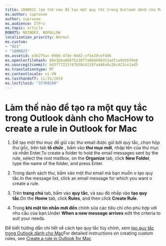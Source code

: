 ```yaml
---
title: 1800021 làm thế nào để tạo một quy tắc trong Outlook dành cho Mac
ms.author: supravee
author: supravee
ms.audience: ITPro
ms.topic: article
ROBOTS: NOINDEX, NOFOLLOW
localization_priority: Normal
ms.custom:
- "923"
- "1800021"
ms.assetid: e3b275ac-09b6-47de-94d2-cf3e29cef446
ms.openlocfilehash: 80e1bba8b07b13077a984699353adfca9d56f0e0
ms.sourcegitcommit: b43f77221f47b50c41197a448a9c26c423ce1ad5
ms.translationtype: MT
ms.contentlocale: vi-VN
ms.lasthandoff: 11/15/2019
ms.locfileid: "37769109"
---
```

# <a name="how-to-create-a-rule-in-outlook-for-mac"></a><span data-ttu-id="1212f-102">Làm thế nào để tạo ra một quy tắc trong Outlook dành cho Mac</span><span class="sxs-lookup"><span data-stu-id="1212f-102">How to create a rule in Outlook for Mac</span></span>

1. <span data-ttu-id="1212f-103">Để tạo một thư mục để giữ các thư email được gửi bởi quy tắc, chọn hộp thư gốc, trên tab **tổ chức** , bấm vào **thư mục mới**, nhập tên của thư mục và nhấn Enter.</span><span class="sxs-lookup"><span data-stu-id="1212f-103">To create a folder to hold the email messages sent by the rule, select the root mailbox, on the **Organize** tab, click **New Folder**, type the name of the folder, and press Enter.</span></span>

2. <span data-ttu-id="1212f-104">Trong danh sách thư, bấm vào một thư email mà bạn muốn o tạo quy tắc.</span><span class="sxs-lookup"><span data-stu-id="1212f-104">In the message list, click an email message for which you want o create a rule.</span></span>

3. <span data-ttu-id="1212f-105">Trên **trang chủ** tab, bấm vào **quy tắc**, và sau đó nhấp vào **tạo quy tắc**.</span><span class="sxs-lookup"><span data-stu-id="1212f-105">On the **Home** tab, click **Rules**, and then click **Create Rule**.</span></span>

4. <span data-ttu-id="1212f-106">Trong **khi một tin nhắn mới đến** chỉnh sửa các tiêu chí cho phù hợp với nhu cầu của bạn.</span><span class="sxs-lookup"><span data-stu-id="1212f-106">Under **When a new message arrives** edit the criteria to suit your needs.</span></span> 

<span data-ttu-id="1212f-107">Để biết hướng dẫn chi tiết về cách tạo quy tắc tùy chỉnh, xem [tạo quy tắc trong Outlook dành cho Mac](https://aka.ms/AA1uy0v)</span><span class="sxs-lookup"><span data-stu-id="1212f-107">For detailed instructions on creating custom rules, see [Create a rule in Outlook for Mac](https://aka.ms/AA1uy0v)</span></span>
  